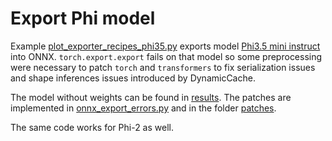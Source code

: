 # Export Phi model

Example [plot_exporter_recipes_phi35.py](plot_exporter_recipes_phi35.py)
exports model [Phi3.5 mini instruct](https://huggingface.co/microsoft/Phi-3.5-mini-instruct)
into ONNX. `torch.export.export` fails on that model so some preprocessing were necessary
to patch ``torch`` and ``transformers`` to fix serialization issues and 
shape inferences issues introduced by DynamicCache.

The model without weights can be found in [results](results/).
The patches are implemented in [onnx_export_errors.py](onnx_export_errors.py)
and in the folder [patches](patches/).

The same code works for Phi-2 as well.
